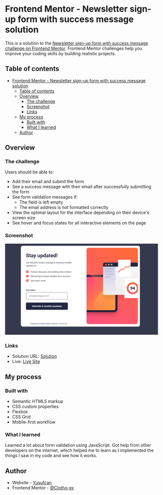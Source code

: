 # Frontend Mentor - Newsletter sign-up form with success message solution

This is a solution to the [Newsletter sign-up form with success message challenge on Frontend Mentor](https://www.frontendmentor.io/challenges/newsletter-signup-form-with-success-message-3FC1AZbNrv). Frontend Mentor challenges help you improve your coding skills by building realistic projects. 

## Table of contents

- [Frontend Mentor - Newsletter sign-up form with success message solution](#frontend-mentor---newsletter-sign-up-form-with-success-message-solution)
  - [Table of contents](#table-of-contents)
  - [Overview](#overview)
    - [The challenge](#the-challenge)
    - [Screenshot](#screenshot)
    - [Links](#links)
  - [My process](#my-process)
    - [Built with](#built-with)
    - [What I learned](#what-i-learned)
  - [Author](#author)

## Overview

### The challenge

Users should be able to:

- Add their email and submit the form
- See a success message with their email after successfully submitting the form
- See form validation messages if:
  - The field is left empty
  - The email address is not formatted correctly
- View the optimal layout for the interface depending on their device's screen size
- See hover and focus states for all interactive elements on the page

### Screenshot

![](/screenshot.jpg)

### Links

- Solution URL: [Solution](https://www.frontendmentor.io/solutions/newsletter-signup-project-QfRvbxXPTB)
- Live: [Live Site](https://clotho-ex.github.io/newsletter-sign-up-project/)

## My process

### Built with

- Semantic HTML5 markup
- CSS custom properties
- Flexbox
- CSS Grid
- Mobile-first workflow

### What I learned

Learned a lot about form validation using JavaScript. Got help from other developers on the internet, which helped me to learn as I implemented the things I saw in my code and see how it works.


## Author

- Website - [Yusufcan](https://github.com/Clotho-ex)
- Frontend Mentor - [@Clotho-ex](https://www.frontendmentor.io/profile/Clotho-ex)
